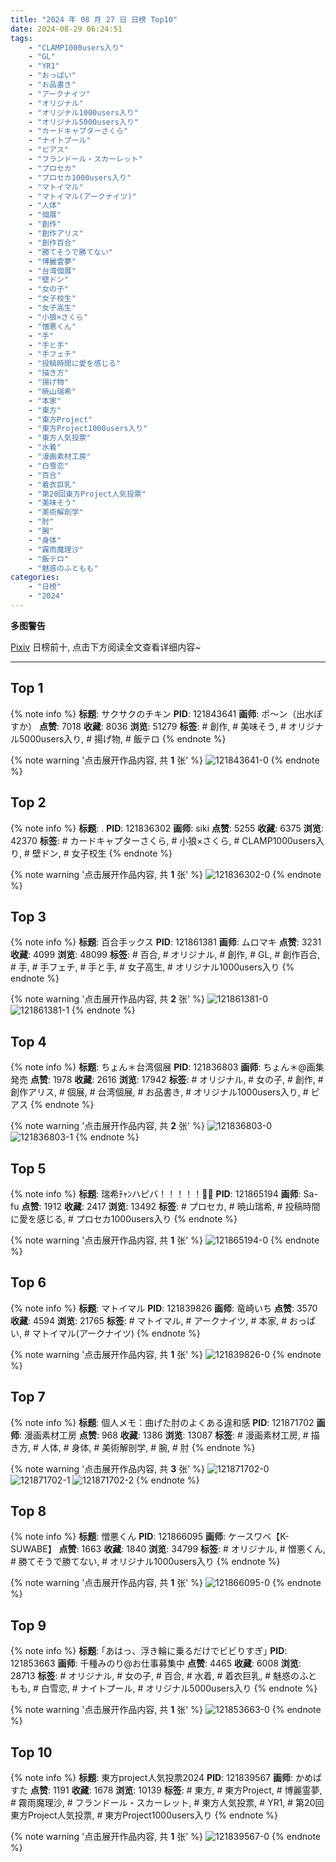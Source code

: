 ```yaml
---
title: "2024 年 08 月 27 日 日榜 Top10"
date: 2024-08-29 06:24:51
tags:
    - "CLAMP1000users入り"
    - "GL"
    - "YR1"
    - "おっぱい"
    - "お品書き"
    - "アークナイツ"
    - "オリジナル"
    - "オリジナル1000users入り"
    - "オリジナル5000users入り"
    - "カードキャプターさくら"
    - "ナイトプール"
    - "ピアス"
    - "フランドール・スカーレット"
    - "プロセカ"
    - "プロセカ1000users入り"
    - "マトイマル"
    - "マトイマル(アークナイツ)"
    - "人体"
    - "個展"
    - "創作"
    - "創作アリス"
    - "創作百合"
    - "勝てそうで勝てない"
    - "博麗霊夢"
    - "台湾個展"
    - "壁ドン"
    - "女の子"
    - "女子校生"
    - "女子高生"
    - "小狼×さくら"
    - "憎悪くん"
    - "手"
    - "手と手"
    - "手フェチ"
    - "投稿時間に愛を感じる"
    - "描き方"
    - "揚げ物"
    - "暁山瑞希"
    - "本家"
    - "東方"
    - "東方Project"
    - "東方Project1000users入り"
    - "東方人気投票"
    - "水着"
    - "漫画素材工房"
    - "白雪恋"
    - "百合"
    - "着衣巨乳"
    - "第20回東方Project人気投票"
    - "美味そう"
    - "美術解剖学"
    - "肘"
    - "腕"
    - "身体"
    - "霧雨魔理沙"
    - "飯テロ"
    - "魅惑のふともも"
categories:
    - "日榜"
    - "2024"
---
```


<i class="fa fa-triangle-exclamation"></i>**多图警告**<i class="fa fa-triangle-exclamation"></i>

[Pixiv](https://www.pixiv.net/) 日榜前十, 点击下方阅读全文查看详细内容~

<!-- more -->

---

## Top 1

{% note info %}
**标题**: サクサクのチキン
**PID**: 121843641 **画师**: ポ～ン（出水ぽすか）
**点赞**: 7018 **收藏**: 8036 **浏览**: 51279
**标签**: # 創作, # 美味そう, # オリジナル5000users入り, # 揚げ物, # 飯テロ
{% endnote %}

{% note warning '点击展开作品内容, 共 **1** 张' %}
![121843641-0](https://i.pixiv.re/img-original/img/2024/08/26/07/00/06/121843641_p0.jpg)
{% endnote %}

## Top 2

{% note info %}
**标题**: .
**PID**: 121836302 **画师**: siki
**点赞**: 5255 **收藏**: 6375 **浏览**: 42370
**标签**: # カードキャプターさくら, # 小狼×さくら, # CLAMP1000users入り, # 壁ドン, # 女子校生
{% endnote %}

{% note warning '点击展开作品内容, 共 **1** 张' %}
![121836302-0](https://i.pixiv.re/img-original/img/2024/08/26/00/00/30/121836302_p0.jpg)
{% endnote %}

## Top 3

{% note info %}
**标题**: 百合手ックス
**PID**: 121861381 **画师**: ムロマキ
**点赞**: 3231 **收藏**: 4099 **浏览**: 48099
**标签**: # 百合, # オリジナル, # 創作, # GL, # 創作百合, # 手, # 手フェチ, # 手と手, # 女子高生, # オリジナル1000users入り
{% endnote %}

{% note warning '点击展开作品内容, 共 **2** 张' %}
![121861381-0](https://i.pixiv.re/img-original/img/2024/08/26/22/02/58/121861381_p0.jpg)
![121861381-1](https://i.pixiv.re/img-original/img/2024/08/26/22/02/58/121861381_p1.jpg)
{% endnote %}

## Top 4

{% note info %}
**标题**: ちょん＊台湾個展
**PID**: 121836803 **画师**: ちょん＊@画集発売
**点赞**: 1978 **收藏**: 2616 **浏览**: 17942
**标签**: # オリジナル, # 女の子, # 創作, # 創作アリス, # 個展, # 台湾個展, # お品書き, # オリジナル1000users入り, # ピアス
{% endnote %}

{% note warning '点击展开作品内容, 共 **2** 张' %}
![121836803-0](https://i.pixiv.re/img-original/img/2024/08/26/00/06/59/121836803_p0.jpg)
![121836803-1](https://i.pixiv.re/img-original/img/2024/08/26/00/06/59/121836803_p1.jpg)
{% endnote %}

## Top 5

{% note info %}
**标题**: 瑞希ﾁｬﾝハピバ！！！！！🎂🎉
**PID**: 121865194 **画师**: Sa-fu
**点赞**: 1912 **收藏**: 2417 **浏览**: 13492
**标签**: # プロセカ, # 暁山瑞希, # 投稿時間に愛を感じる, # プロセカ1000users入り
{% endnote %}

{% note warning '点击展开作品内容, 共 **1** 张' %}
![121865194-0](https://i.pixiv.re/img-original/img/2024/08/27/00/00/02/121865194_p0.jpg)
{% endnote %}

## Top 6

{% note info %}
**标题**: マトイマル
**PID**: 121839826 **画师**: 竜崎いち
**点赞**: 3570 **收藏**: 4594 **浏览**: 21765
**标签**: # マトイマル, # アークナイツ, # 本家, # おっぱい, # マトイマル(アークナイツ)
{% endnote %}

{% note warning '点击展开作品内容, 共 **1** 张' %}
![121839826-0](https://i.pixiv.re/img-original/img/2024/08/26/01/54/45/121839826_p0.jpg)
{% endnote %}

## Top 7

{% note info %}
**标题**: 個人メモ：曲げた肘のよくある違和感
**PID**: 121871702 **画师**: 漫画素材工房
**点赞**: 968 **收藏**: 1386 **浏览**: 13087
**标签**: # 漫画素材工房, # 描き方, # 人体, # 身体, # 美術解剖学, # 腕, # 肘
{% endnote %}

{% note warning '点击展开作品内容, 共 **3** 张' %}
![121871702-0](https://i.pixiv.re/img-original/img/2024/08/27/05/30/06/121871702_p0.jpg)
![121871702-1](https://i.pixiv.re/img-original/img/2024/08/27/05/30/06/121871702_p1.jpg)
![121871702-2](https://i.pixiv.re/img-original/img/2024/08/27/05/30/06/121871702_p2.jpg)
{% endnote %}

## Top 8

{% note info %}
**标题**: 憎悪くん
**PID**: 121866095 **画师**: ケースワベ【K-SUWABE】
**点赞**: 1663 **收藏**: 1840 **浏览**: 34799
**标签**: # オリジナル, # 憎悪くん, # 勝てそうで勝てない, # オリジナル1000users入り
{% endnote %}

{% note warning '点击展开作品内容, 共 **1** 张' %}
![121866095-0](https://i.pixiv.re/img-original/img/2024/08/27/00/15/48/121866095_p0.png)
{% endnote %}

## Top 9

{% note info %}
**标题**: ｢あはっ、浮き輪に乗るだけでビビりすぎ｣
**PID**: 121853663 **画师**: 千種みのり@お仕事募集中
**点赞**: 4465 **收藏**: 6008 **浏览**: 28713
**标签**: # オリジナル, # 女の子, # 百合, # 水着, # 着衣巨乳, # 魅惑のふともも, # 白雪恋, # ナイトプール, # オリジナル5000users入り
{% endnote %}

{% note warning '点击展开作品内容, 共 **1** 张' %}
![121853663-0](https://i.pixiv.re/img-original/img/2024/08/26/17/41/16/121853663_p0.jpg)
{% endnote %}

## Top 10

{% note info %}
**标题**: 東方project人気投票2024
**PID**: 121839567 **画师**: かめぱすた
**点赞**: 1191 **收藏**: 1678 **浏览**: 10139
**标签**: # 東方, # 東方Project, # 博麗霊夢, # 霧雨魔理沙, # フランドール・スカーレット, # 東方人気投票, # YR1, # 第20回東方Project人気投票, # 東方Project1000users入り
{% endnote %}

{% note warning '点击展开作品内容, 共 **1** 张' %}
![121839567-0](https://i.pixiv.re/img-original/img/2024/08/26/01/42/18/121839567_p0.jpg)
{% endnote %}
